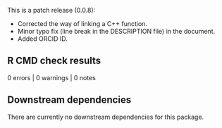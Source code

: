 This is a patch release (0.0.8):

- 	Corrected the way of linking a C++ function.
- 	Minor typo fix (line break in the DESCRIPTION file) in the document.
- 	Added ORCID ID.

## R CMD check results

0 errors | 0 warnings | 0 notes


## Downstream dependencies

There are currently no downstream dependencies for this package.
